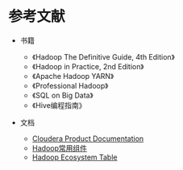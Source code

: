 # 参考文献

* 书籍
  * 《Hadoop The Definitive Guide, 4th Edition》
  * 《Hadoop in Practice, 2nd Edition》
  * 《Apache Hadoop YARN》
  * 《Professional Hadoop》
  * 《SQL on Big Data》
  * 《Hive编程指南》

* 文档
  * [Cloudera Product Documentation](https://www.cloudera.com/documentation.html)
  * [Hadoop常用组件](http://www.cnblogs.com/tankaixiong/p/4273178.html)
  * [Hadoop Ecosystem Table](http://hadoopecosystemtable.github.io/)